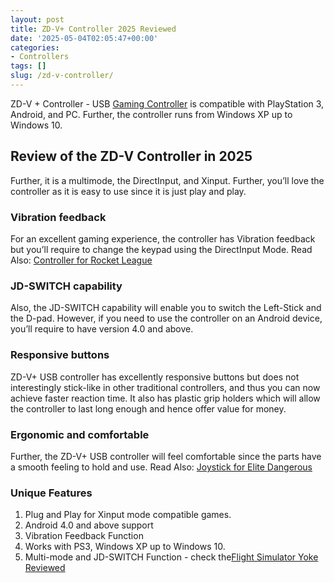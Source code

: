 ```yaml
---
layout: post
title: ZD-V+ Controller 2025 Reviewed
date: '2025-05-04T02:05:47+00:00'
categories:
- Controllers
tags: []
slug: /zd-v-controller/
---
```


ZD-V + Controller - USB
[Gaming Controller](https://pestpolicy.com/)
is compatible with PlayStation 3, Android, and PC. Further, the controller runs from Windows XP up to Windows 10.
## Review of the ZD-V Controller in 2025
Further, it is a multimode, the DirectInput, and Xinput. Further, you’ll love the controller as it is easy to use since it is just play and play.
### Vibration feedback
For an excellent gaming experience, the controller has Vibration feedback but you’ll require to change the keypad using the DirectInput Mode.
Read Also:
[Controller for Rocket League](https://pestpolicy.com/best-controller-for-rocket-league/)
### JD-SWITCH capability
Also, the JD-SWITCH capability will enable you to switch the Left-Stick and the D-pad.
However, if you need to use the controller on an Android device, you’ll require to have version 4.0 and above.
### Responsive buttons
ZD-V+ USB controller has excellently responsive buttons but does not interestingly stick-like in other traditional controllers, and thus you can now achieve faster reaction time.
It also has plastic grip holders which will allow the controller to last long enough and hence offer value for money.
### Ergonomic and comfortable
Further, the ZD-V+ USB controller will feel comfortable since the parts have a smooth feeling to hold and use.
Read Also:
[Joystick for Elite Dangerous](https://pestpolicy.com/best-joystick-for-elite-dangerous/)
### Unique Features
1. Plug and Play for Xinput mode compatible games.
2. Android 4.0 and above support
3. Vibration Feedback Function
4. Works with PS3, Windows XP up to Windows 10.
5. Multi-mode and JD-SWITCH Function - check the[Flight Simulator Yoke Reviewed](https://pestpolicy.com/best-flight-simulator-yoke/)
